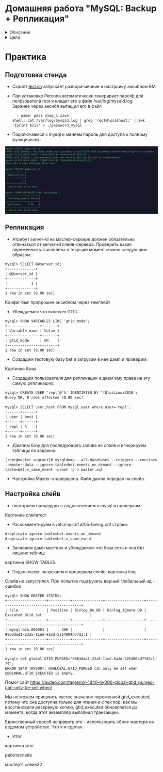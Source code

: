 # Домашняя работа "MySQL: Backup + Репликация"


<details>
<summary>Описание</summary>

В материалах приложены ссылки на вагрант для репликации и дамп базы bet.dmp  
Базу развернуть на мастере и настроить так, чтобы реплицировались таблицы:  
| bookmaker |
| competition |
| market |
| odds |
| outcome
  
Настроить GTID репликацию  
x  
варианты которые принимаются к сдаче:  
+ рабочий вагрантафайл  
+ скрины или логи SHOW TABLES  
+ конфиги  
+ пример в логе изменения строки и появления строки на реплике  

</details>



<details>
<summary>Цели</summary>

снимать резервные копии;  
восстанавливать базу после сбоя;  
настраивать master-slave репликацию.  

</details>


# Практика

## Подготовка стенда

+ Скрипт [test.sh](test.sh) запускает разворачивание и настройку ансиблом ВМ  

+ При установке Percona автоматически генерирует паролþ длā полþзователā root и кладет его в
файл /var/log/mysqld.log  
    Заранее через ансибл вытащил его в файл  
    ```
      - name: pass step_1 save
    shell: cat /var/log/mysqld.log | grep 'root@localhost:' | awk '{print $11}' > ./password_mysql
    ```

+ Подключаемся к mysql и меняем пароль для доступа к полному функционалу:  

![Alt text](/screenshots/slavetest.png?raw=true "full")

## Репликация

+ Атрибут server-id на мастер-сервере должен обязательно отличаться от server-id слейв-сервера. Проверить какая переменная установлена в текущий момент можно следующим образом:  

```
mysql> SELECT @@server_id;
+-------------+
| @@server_id |
+-------------+
|           1 |
+-------------+
1 row in set (0.00 sec)

```

Конфиг был проброшен ансиблом через темплейт  

+ Убеждаемся что включен GTID:

```
mysql> SHOW VARIABLES LIKE 'gtid_mode';
+---------------+-------+
| Variable_name | Value |
+---------------+-------+
| gtid_mode     | ON    |
+---------------+-------+
1 row in set (0.00 sec)

```
+ Создадим тестовую базу bet и загрузим в нее дамп и проверим:

Картинка базы

+ Создадим пользователя для репликации и даем ему права на эту самую репликацию:  

```
mysql> CREATE USER 'repl'@'%' IDENTIFIED BY '!OtusLinux2018';
Query OK, 0 rows affected (0.00 sec)

mysql> SELECT user,host FROM mysql.user where user='repl';
+------+------+
| user | host |
+------+------+
| repl | %    |
+------+------+
1 row in set (0.00 sec)

```

+ Дампим базу для последующего залива на слэйв и игнорируем таблицы по заданию: 

```
[root@master vagrant]# mysqldump --all-databases --triggers --routines --master-data --ignore-table=bet.events_on_demand --ignore-table=bet.v_same_event -uroot -p > master.sql
```

+ Настройка Master-а завершена. Файл дампа передан на слейв.

## Настройка слейв

+ повторяем процедуры с подключением к mysql и проверкам

Картинка слейвтест

+ Раскомментируем в /etc/my.cnf.d/05-binlog.cnf строки:  

```
#replicate-ignore-table=bet.events_on_demand
#replicate-ignore-table=bet.v_same_event
```

+ Заливаем дамп мастера и убеждаемся что база есть и она без лишних таблиц:  

картинка SHOW TABLES

+ Подключаем, запускаем и проверяем слейв:
картинка itog

Слейв не запустился. При попытке подгрузить верный глобальный ид - ошибка

```
mysql> SHOW MASTER STATUS;
+------------------+----------+--------------+------------------+----------------------------------------+
| File             | Position | Binlog_Do_DB | Binlog_Ignore_DB | Executed_Gtid_Set                      |
+------------------+----------+--------------+------------------+----------------------------------------+
| mysql-bin.000001 |      398 |              |                  | 9863dad1-23a5-11ed-8a2d-5254004d77d3:1 |
+------------------+----------+--------------+------------------+----------------------------------------+
1 row in set (0.00 sec)

mysql> set global GTID_PURGED="9863dad1-23a5-11ed-8a2d-5254004d77d3:1-74";
ERROR 1840 (HY000): @@GLOBAL.GTID_PURGED can only be set when @@GLOBAL.GTID_EXECUTED is empty.

```

Помог сайт
https://avdeo.com/tag/error-1840-hy000-global-gtid_purged-can-only-be-set-when/

Мы не можем присвоить пустое значение переменной gtid_executed, потому что она доступна только для чтения и с тех пор, как мы восстановили резервную копию, gtid_executed обновляется до момента, когда этот экземпляр выполнил транзакции.  

Единственный способ исправить это - использовать сброс мастера на ведомом устройстве. Что я и сделал.  

+ Итог

картинка итог

работаслейв

мастер11
слейв22











